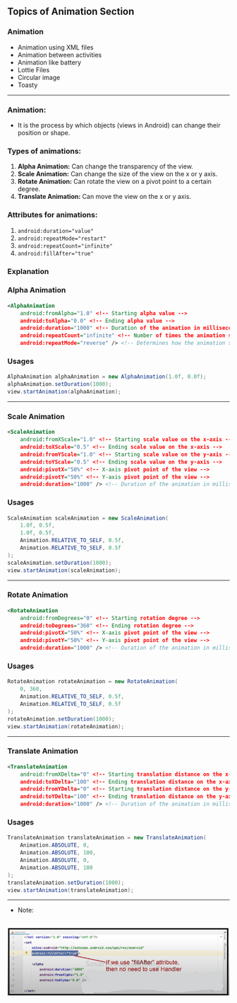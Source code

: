## Topics of Animation Section
### Animation

- Animation using XML files
- Animation between activities
- Animation like battery
- Lottie Files
- Circular image
- Toasty
---

### Animation:
- It is the process by which objects (views in Android) can change their position or shape.

### Types of animations:
1. **Alpha Animation:** Can change the transparency of the view.
2. **Scale Animation:** Can change the size of the view on the x or y axis.
3. **Rotate Animation:** Can rotate the view on a pivot point to a certain degree.
4. **Translate Animation:** Can move the view on the x or y axis.

### Attributes for animations:
1. `android:duration="value"`
2. `android:repeatMode="restart"`
3. `android:repeatCount="infinite"`
4. `android:fillAfter="true"`


### Explanation

### Alpha Animation
```xml
<AlphaAnimation
    android:fromAlpha="1.0" <!-- Starting alpha value -->
    android:toAlpha="0.0" <!-- Ending alpha value -->
    android:duration="1000" <!-- Duration of the animation in milliseconds -->
    android:repeatCount="infinite" <!-- Number of times the animation should repeat (infinite for continuous) -->
    android:repeatMode="reverse" /> <!-- Determines how the animation should behave when it repeats (reverse to alternate direction) -->
```
### Usages 
```java
AlphaAnimation alphaAnimation = new AlphaAnimation(1.0f, 0.0f);
alphaAnimation.setDuration(1000);
view.startAnimation(alphaAnimation);
```
---

### Scale Animation
```xml
<ScaleAnimation
    android:fromXScale="1.0" <!-- Starting scale value on the x-axis -->
    android:toXScale="0.5" <!-- Ending scale value on the x-axis -->
    android:fromYScale="1.0" <!-- Starting scale value on the y-axis -->
    android:toYScale="0.5" <!-- Ending scale value on the y-axis -->
    android:pivotX="50%" <!-- X-axis pivot point of the view -->
    android:pivotY="50%" <!-- Y-axis pivot point of the view -->
    android:duration="1000" /> <!-- Duration of the animation in milliseconds -->
```

### Usages 
```java
ScaleAnimation scaleAnimation = new ScaleAnimation(
    1.0f, 0.5f,
    1.0f, 0.5f,
    Animation.RELATIVE_TO_SELF, 0.5f,
    Animation.RELATIVE_TO_SELF, 0.5f
);
scaleAnimation.setDuration(1000);
view.startAnimation(scaleAnimation);
```
---

### Rotate Animation
```xml
<RotateAnimation
    android:fromDegrees="0" <!-- Starting rotation degree -->
    android:toDegrees="360" <!-- Ending rotation degree -->
    android:pivotX="50%" <!-- X-axis pivot point of the view -->
    android:pivotY="50%" <!-- Y-axis pivot point of the view -->
    android:duration="1000" /> <!-- Duration of the animation in milliseconds -->
```

### Usages 
```java
RotateAnimation rotateAnimation = new RotateAnimation(
    0, 360,
    Animation.RELATIVE_TO_SELF, 0.5f,
    Animation.RELATIVE_TO_SELF, 0.5f
);
rotateAnimation.setDuration(1000);
view.startAnimation(rotateAnimation);
```
---


### Translate Animation
```xml
<TranslateAnimation
    android:fromXDelta="0" <!-- Starting translation distance on the x-axis -->
    android:toXDelta="100" <!-- Ending translation distance on the x-axis -->
    android:fromYDelta="0" <!-- Starting translation distance on the y-axis -->
    android:toYDelta="100" <!-- Ending translation distance on the y-axis -->
    android:duration="1000" /> <!-- Duration of the animation in milliseconds -->
```

### Usages 
```java
TranslateAnimation translateAnimation = new TranslateAnimation(
    Animation.ABSOLUTE, 0,
    Animation.ABSOLUTE, 100,
    Animation.ABSOLUTE, 0,
    Animation.ABSOLUTE, 100
);
translateAnimation.setDuration(1000);
view.startAnimation(translateAnimation);

```
---
- Note: 

![animition condition](../_00_Diagrams/Ani_Condition.png)
---